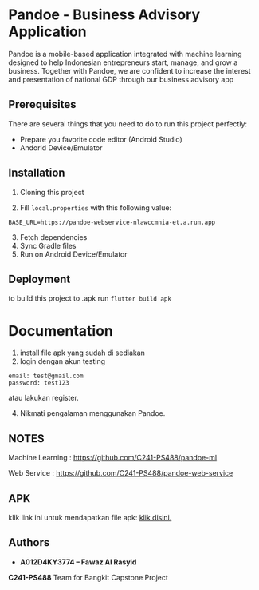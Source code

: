 # Pandoe - Business Advisory Application

Pandoe is a mobile-based application integrated with machine learning designed to help Indonesian entrepreneurs start, manage, and grow a business. Together with Pandoe, we are confident to increase the interest and presentation of national GDP through our business advisory app

## Prerequisites

There are several things that you need to do to run this project perfectly:

- Prepare you favorite code editor (Android Studio)
- Andorid Device/Emulator

## Installation

1. Cloning this project

2. Fill `local.properties` with this following value:

```
BASE_URL=https://pandoe-webservice-nlawccmnia-et.a.run.app
```

3. Fetch dependencies
4. Sync Gradle files
5. Run on Android Device/Emulator

## Deployment

to build this project to .apk run `flutter build apk`

# Documentation

1. install file apk yang sudah di sediakan
2. login dengan akun testing

```
email: test@gmail.com
password: test123
```

atau lakukan register.

4. Nikmati pengalaman menggunakan Pandoe.

## NOTES

Machine Learning :
https://github.com/C241-PS488/pandoe-ml

Web Service :
https://github.com/C241-PS488/pandoe-web-service

## APK

klik link ini untuk mendapatkan file apk: [klik disini.](https://drive.google.com/file/d/1Kwu4SGAfj4GUdIDdS940h8mNrotx354j/view?usp=sharing)

## Authors

- **A012D4KY3774 – Fawaz Al Rasyid**

**C241-PS488** Team for Bangkit Capstone Project